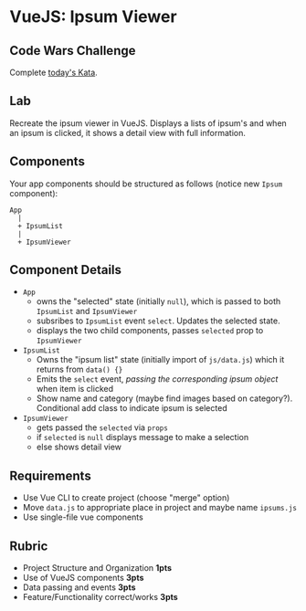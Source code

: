 VueJS: Ipsum Viewer
===

## Code Wars Challenge

Complete [today's Kata](https://www.codewars.com/kata/my-head-is-at-the-wrong-end).

## Lab

Recreate the ipsum viewer in VueJS. Displays a lists of ipsum's and when an ipsum is clicked, it shows a 
detail view with full information.

## Components

Your app components should be structured as follows (notice new `Ipsum` component):

```
App
  |
  + IpsumList
  |
  + IpsumViewer
```

## Component Details

* `App` 
    * owns the "selected" state (initially `null`), which is passed to both `IpsumList` and `IpsumViewer`
    * subsribes to `IpsumList` event `select`. Updates the selected state.
    * displays the two child components, passes `selected` prop to `IpsumViewer`
* `IpsumList`
    * Owns the "ipsum list" state (initially import of `js/data.js`) which it returns from `data() {}`
    * Emits the `select` event, _passing the corresponding ipsum object_ when item is clicked
    * Show name and category (maybe find images based on category?). Conditional add class to indicate ipsum is selected
* `IpsumViewer`
    * gets passed the `selected` via `props`
    * if `selected` is `null` displays message to make a selection
    * else shows detail view

## Requirements

* Use Vue CLI to create project (choose "merge" option)
* Move `data.js` to appropriate place in project and maybe name `ipsums.js`
* Use single-file vue components

## Rubric

* Project Structure and Organization **1pts**
* Use of VueJS components **3pts**
* Data passing and events **3pts**
* Feature/Functionality correct/works **3pts**
